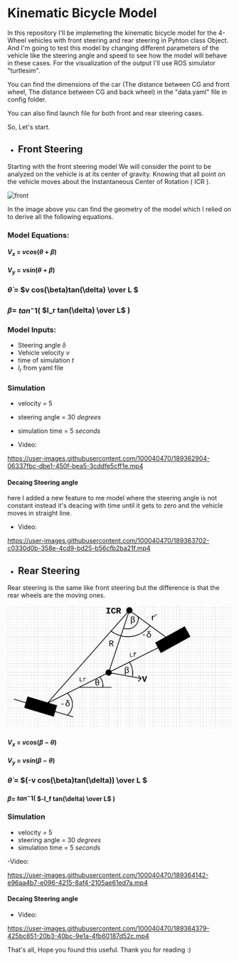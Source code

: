 # Kinematic Bicycle Model
In this repository I'll be implemeting the kinematic bicycle model for the 4-Wheel vehicles with front steering and rear steering in Pyhton class Object. And I'm going to test this model by changing different parameters of the vehicle like the steering angle and speed to see how the model will behave in these cases. For the visualization of the output I'll use ROS simulator "turtlesim".

You can find the dimensions of the car (The distance between CG and front wheel, The distance between CG and back wheel) in the "data.yaml" file in config folder.

You can also find launch file for both front and rear steering cases.

So, Let's start.

- ## Front Steering
Starting with the front steering model We will consider the point to be analyzed on the vehicle is at its center of gravity.
Knowing that all point on the vehicle moves about the Instantaneous Center of Rotation ( ICR ).

![front](https://miro.medium.com/max/940/1*WKEsm54kLK2thpYlxii14g.png)

In the image above you can find the geometry of the model which I relied on to derive all the following equations.

### Model Equations:
#### $V_x$ = $vcos{(\theta + \beta)}$
#### $V_y$ = $vsin{(\theta + \beta)}$
### $\dot{\theta}$ = $v cos(\beta)tan(\delta) \over L $
### $\beta  =$ $tan^-1($ $l_r tan(\delta) \over L$ $)$
### Model Inputs:
- Steering angle $\delta$
- Vehicle velocity $v$
- time of simulation $t$
- $l_r$ from yaml file

### Simulation
- velocity = 5
- steering angle = 30 $degrees$
- simulation time = 5 $seconds$

- Video:

https://user-images.githubusercontent.com/100040470/189362904-06337fbc-dbe1-450f-bea5-3cddfe5cff1e.mp4

#### Decaing Steering angle
here I added a new feature to me model where the steering angle is not constant instead it's deacing with time until it gets to zero and the vehicle moves in straight line.

- Video:

https://user-images.githubusercontent.com/100040470/189363702-c0330d0b-358e-4cd9-bd25-b56cfb2ba21f.mp4

- ## Rear Steering
Rear steering is the same like front steering but the difference is that the rear wheels are the moving ones. 

![rear](https://github.com/OmarRamzy45/Kinematic_Bicycle_Model/blob/master/Media/Rear_Steering_crop.png?raw=true)

#### $V_x$ = $vcos{(\beta - \theta)}$
#### $V_y$ = $vsin{(\beta - \theta)}$
### $\dot{\theta}$ = $(-v cos(\beta)tan(\delta)) \over L $
#### $\beta  =$ $tan^-1($ $-l_f tan(\delta) \over L$ $)$

### Simulation
- velocity = 5
- steering angle = 30 $degrees$
- simulation time = 5 $seconds$

-Video:

https://user-images.githubusercontent.com/100040470/189364142-e96aa4b7-e096-4215-8af4-2105ae61ed7a.mp4

#### Decaing Steering angle
- Video:

https://user-images.githubusercontent.com/100040470/189364379-425bc851-20b3-40bc-9e1a-4fb60187d52c.mp4

That's all, Hope you found this useful. Thank you for reading :)
